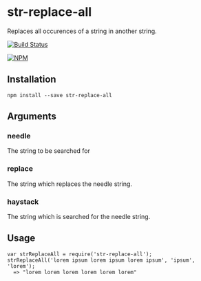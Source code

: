 str-replace-all
===============
Replaces all occurences of a string in another string.

[![Build Status](https://travis-ci.org/strarsis/str-replace-all.svg)](https://travis-ci.org/strarsis/str-replace-all)

[![NPM](https://nodei.co/npm/str-replace-all.png?downloads=true&downloadRank=true&stars=true)](https://nodei.co/npm/str-replace-all/)


Installation
------------
````
npm install --save str-replace-all
````


Arguments
---------
### needle
The string to be searched for

### replace
The string which replaces the needle string.

### haystack
The string which is searched for the needle string.


Usage
-----
````
var strReplaceAll = require('str-replace-all');
strReplaceAll('lorem ipsum lorem ipsum lorem ipsum', 'ipsum', 'lorem');
  => "lorem lorem lorem lorem lorem lorem"
````
